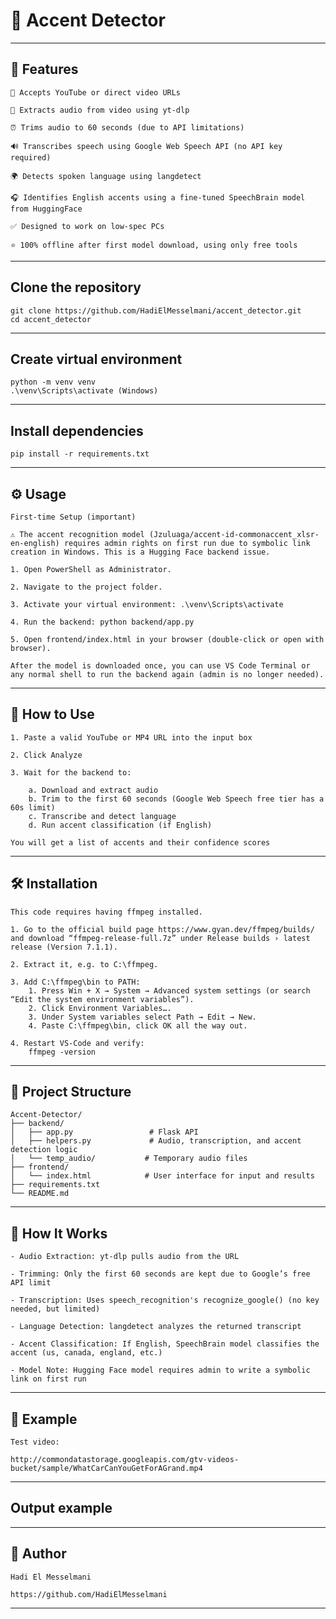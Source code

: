 # 📘 Accent Detector
---
## 🚀 Features

    🎥 Accepts YouTube or direct video URLs

    🎵 Extracts audio from video using yt-dlp

    ⏰ Trims audio to 60 seconds (due to API limitations)

    🔊 Transcribes speech using Google Web Speech API (no API key required)

    🌍 Detects spoken language using langdetect

    🎧 Identifies English accents using a fine-tuned SpeechBrain model from HuggingFace

    ✅ Designed to work on low-spec PCs

    ⭐ 100% offline after first model download, using only free tools

---
## Clone the repository
    git clone https://github.com/HadiElMesselmani/accent_detector.git
    cd accent_detector

---

## Create virtual environment 
    python -m venv venv
    .\venv\Scripts\activate (Windows)

---

## Install dependencies
    pip install -r requirements.txt

---

## ⚙️ Usage
    First-time Setup (important)

    ⚠️ The accent recognition model (Jzuluaga/accent-id-commonaccent_xlsr-en-english) requires admin rights on first run due to symbolic link creation in Windows. This is a Hugging Face backend issue.

    1. Open PowerShell as Administrator.

    2. Navigate to the project folder.

    3. Activate your virtual environment: .\venv\Scripts\activate

    4. Run the backend: python backend/app.py

    5. Open frontend/index.html in your browser (double-click or open with browser).

    After the model is downloaded once, you can use VS Code Terminal or any normal shell to run the backend again (admin is no longer needed).

---

## 🤖 How to Use

    1. Paste a valid YouTube or MP4 URL into the input box

    2. Click Analyze

    3. Wait for the backend to:

        a. Download and extract audio
        b. Trim to the first 60 seconds (Google Web Speech free tier has a 60s limit)
        c. Transcribe and detect language
        d. Run accent classification (if English)

    You will get a list of accents and their confidence scores

---

## 🛠️ Installation
    This code requires having ffmpeg installed.

    1. Go to the official build page https://www.gyan.dev/ffmpeg/builds/ and download “ffmpeg-release-full.7z” under Release builds › latest release (Version 7.1.1).

    2. Extract it, e.g. to C:\ffmpeg.

    3. Add C:\ffmpeg\bin to PATH:
        1. Press Win + X → System → Advanced system settings (or search “Edit the system environment variables”).
        2. Click Environment Variables….
        3. Under System variables select Path → Edit → New.
        4. Paste C:\ffmpeg\bin, click OK all the way out.

    4. Restart VS-Code and verify: 
        ffmpeg -version

---

## 📂 Project Structure

    Accent-Detector/
    ├── backend/
    │   ├── app.py                 # Flask API
    │   ├── helpers.py             # Audio, transcription, and accent detection logic
    │   └── temp_audio/           # Temporary audio files
    ├── frontend/
    │   └── index.html            # User interface for input and results
    ├── requirements.txt
    └── README.md

---

## 🧠 How It Works

    - Audio Extraction: yt-dlp pulls audio from the URL

    - Trimming: Only the first 60 seconds are kept due to Google’s free API limit

    - Transcription: Uses speech_recognition's recognize_google() (no key needed, but limited)

    - Language Detection: langdetect analyzes the returned transcript

    - Accent Classification: If English, SpeechBrain model classifies the accent (us, canada, england, etc.)

    - Model Note: Hugging Face model requires admin to write a symbolic link on first run

---

## 🧪 Example

    Test video:

    http://commondatastorage.googleapis.com/gtv-videos-bucket/sample/WhatCarCanYouGetForAGrand.mp4

---

## Output example 

---

## 👤 Author

    Hadi El Messelmani

    https://github.com/HadiElMesselmani

---